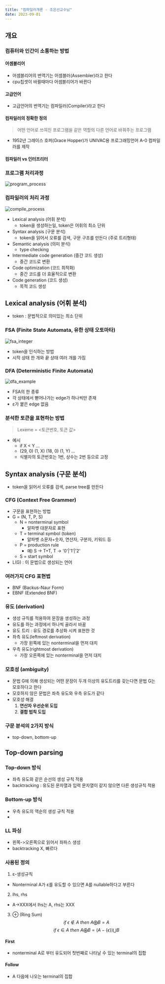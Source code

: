 ```yaml
---
title: "컴파일러개론 - 조은선교수님"
date: 2023-09-01
---
```


## 개요
### 컴퓨터와 인간이 소통하는 방법
#### 어셈블리어
- 어셈블리어의 번역기는 어셈블러(Assembler)라고 한다
- cpu칩셋이 바뀔때마다 어셈블리어가 바뀐다

#### 고급언어
- 고급언어의 번역기는 컴파일러(Compiler)라고 한다

#### 컴파일러의 정확한 정의
> 어떤 언어로 쓰여진 프로그램을 같은 역할의 다른 언어로 바꿔주는 프로그램
- 1952년 그레이스 호퍼(Grace Hopper)가 UNIVAC용 프로그래밍언어 A-0 컴파일러를 제작

#### 컴파일러 vs 인터프리터

### 프로그램 처리과정
![program_process](../../static/image/program_process.png)

### 컴파일러의 처리 과정
![compile_process](../../static/image/compile_process.png)
- Lexical analysis (어휘 분석)
  - token을 생성하는일, token은 어휘의 최소 단위
- Syntax analysis (구문 분석)
  - token을 읽어서 오류를 검색, 구문 구조를 만든다 (주로 트리형태)
- Semantic analysis (의미 분석)
  - type checking
- Intermediate code generation (중간 코드 생성)
  - 중간 코드로 변환
- Code optimization (코드 최적화)
  - 중간 코드를 더 효율적으로 변환
- Code generation (코드 생성)
  - 목적 코드 생성


## Lexical analysis (어휘 분석)
- token : 문법적으로 의미있는 최소 단위
### FSA (Finite State Automata, 유한 상태 오토마타)
![fsa_integer](../../static/image/fsa_integer.png)
- token을 인식하는 방법
- 시작 상태 한 개와 끝 상태 여러 개를 가짐

### DFA (Deterministic Finite Automata)
![dfa_example](../../static/image/dfa_example.png)
- FSA의 한 종류
- 각 상태에서 뻗어나가는 edge가 하나씩만 존재
- ε가 붙은 edge 없음

### 분석한 토큰을 표현하는 방법
> Lexeme = <토큰번호, 토큰 값>
- 예시
  - if X < Y ...
  - (29, 0) (1, X) (18, 0) (1, Y) ...
  - 식별자의 토큰번호는 1번, 상수는 2번 등으로 고정


## Syntax analysis (구문 분석)
- token을 읽어서 오류를 검색, parse tree를 만든다

### CFG (Context Free Grammer)
- 구문을 표현하는 방법
- G = (N, T, P, S)
  - N = nonterminal symbol
    - 알파벳 대문자로 표현
  - T = terminal symbol (token)
    - 알파벳 소문자+숫자, 연산자, 구분자, 키워드 등
  - P = production rule
    - 예) S -> T+T, T -> '0'|'1'|'2'
  - S = start symbol
- L(G) : 이 문법으로 생성되는 언어

### 여러가지 CFG 표현법
- BNF (Backus-Naur Form)
- EBNF (Extended BNF)

### 유도 (derivation)
- 생성 규칙를 적용하여 문장을 생성하는 과정
- 유도를 하는 과정에서 하나씩 골라서 바꿈
- 유도 트리 : 유도 경로를 추상화 시켜 표현한 것
- 좌측 유도(leftmost derivation)
  - 가장 왼쪽에 있는 nonterminal을 먼저 대치
- 우측 유도(rightmost derivation)
  - 가장 오른쪽에 있는 nonterminal을 먼저 대치

### 모호성 (ambiguity)
- 문법 G에 의해 생성되는 어떤 문장이 두개 이상의 유도트리를 갖는다면 문법 G는 모호하다고 한다
- 모호하지 않은 문법은 좌측 유도와 우측 유도가 같다
- 모호성 해결
  1. **연산자 우선순위 도입**
  2. **결합 법칙 도입**

### 구문 분석의 2가지 방식
- top-down,  bottom-up


## Top-down parsing
### Top-down 방식
  - 좌측 유도와 같은 순선의 생성 규칙 적용
  - backtracking : 유도된 문자열과 입력 문자열이 같지 않으면 다른 생성규칙 적용

### Bottom-up 방식
  - 우측 유도의 역순의 생성 규칙 적용
  - 
### LL 파싱
- 왼쪽->오른쪽으로 읽어서 좌파스 생성
- backtracking X, 빠르다

### 사용된 정의
1. ε-생성규칙
  - Nonterminal A가 ε를 유도할 수 있으면 A를 nullable하다고 부른다
2. lhs, rhs
  - A->XXX에서 lhs는 A, rhs는 XXX
3. ⊕ (Ring Sum)
  $$
  if \ \epsilon \notin A \ then \ A \bigoplus B = A
  $$
  $$
  if \ \epsilon \in A \ then \ A \bigoplus B = (A-\{\epsilon\}) \bigcup B
  $$
#### First
 - nonterminal A로 부터 유도되어 첫번째로 나타날 수 있는 terminal의 집합

#### Follow
- A 다음에 나오는 terminal의 집합

